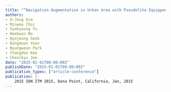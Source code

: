 ```yaml
---
title: "“Navigation Augmentation in Urban Area with Pseudolite Equipped High Altitude Long Endurance UAV"
authors:
- O-Jong Kim
- Minwoo Choi
- Sunkyoung Yu
- Heekwon No
- Hyojeong Seok
- Donghwan Yoon
- Byungwoon Park
- Changdon Kee
- Cheolkyu Jee
date: "2015-01-01T00:00:00Z"
publishDate: "2015-01-01T00:00:00Z"
publication_types: ["article-conference"]
publication: |-
    2015 ION ITM 2015, Dana Point, California, Jan, 2015
---
```

